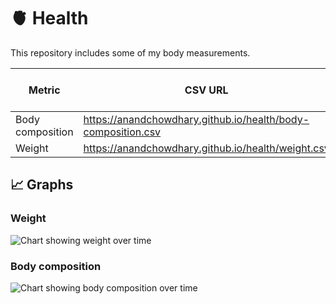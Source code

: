 # 🫀 Health

This repository includes some of my body measurements.

| Metric           | CSV URL                                                      | View on Flat Viewer                                                                |
| ---------------- | ------------------------------------------------------------ | ---------------------------------------------------------------------------------- |
| Body composition | https://anandchowdhary.github.io/health/body-composition.csv | [View](https://flatgithub.com/AnandChowdhary/health?filename=body-composition.csv) |
| Weight           | https://anandchowdhary.github.io/health/weight.csv           | [View](https://flatgithub.com/AnandChowdhary/health?filename=weight.csv)           |

## 📈 Graphs

<!-- start graphs -->

### Weight

![Chart showing weight over time](https://quickchart.io/chart?width=1000&height=500&format=svg&chart=%7B%22type%22%3A%22line%22%2C%22data%22%3A%7B%22labels%22%3A%5B%222018-09-21%22%2C%222019-04-24%22%2C%222019-07-10%22%2C%222019-08-14%22%2C%222019-08-23%22%2C%222019-08-29%22%2C%222019-12-27%22%2C%222019-12-30%22%2C%222020-03-09%22%2C%222020-03-16%22%2C%222020-03-19%22%2C%222020-03-21%22%2C%222020-03-26%22%2C%222020-04-25%22%2C%222020-04-27%22%2C%222020-04-30%22%2C%222020-05-02%22%2C%222020-05-29%22%2C%222020-06-09%22%2C%222020-06-14%22%2C%222020-07-11%22%2C%222020-07-13%22%2C%222020-09-03%22%2C%222021-03-26%22%2C%222021-04-08%22%2C%222021-04-09%22%2C%222021-04-10%22%2C%222021-04-12%22%2C%222021-04-18%22%2C%222021-04-22%22%2C%222021-05-29%22%2C%222021-08-05%22%2C%222021-09-17%22%2C%222021-09-19%22%2C%222021-09-24%22%2C%222021-09-27%22%2C%222021-10-04%22%2C%222021-10-06%22%2C%222021-10-10%22%2C%222021-10-14%22%2C%222021-10-17%22%2C%222021-10-22%22%2C%222021-10-24%22%2C%222021-10-25%22%2C%222021-10-27%22%2C%222021-11-02%22%2C%222021-11-05%22%2C%222021-11-09%22%2C%222021-11-14%22%2C%222021-11-15%22%2C%222021-11-25%22%2C%222021-11-29%22%2C%222021-12-03%22%2C%222021-12-06%22%2C%222021-12-10%22%2C%222021-12-13%22%2C%222021-12-25%22%5D%2C%22datasets%22%3A%5B%7B%22label%22%3A%22Weight%20(kg)%22%2C%22data%22%3A%5B73%2C77.2%2C77.35%2C78.75%2C77.95%2C79.5%2C78.93%2C82.55%2C79.8%2C77.25%2C78.15%2C78.15%2C77.1%2C77.05%2C78.15%2C77.95%2C76.4%2C78.4%2C78.9%2C78%2C77.55%2C76.8%2C76.98%2C82.2%2C82.22%2C81.4%2C81.13%2C81.55%2C82.11%2C82.1%2C81.1%2C82.23%2C82.63%2C83.01%2C82.08%2C81.3%2C80.89%2C79.94%2C78.97%2C79%2C78.51%2C78.63%2C77.87%2C78.55%2C78.31%2C77.98%2C77.11%2C76.74%2C76.39%2C76.35%2C75.99%2C75.36%2C74.96%2C74.74%2C74.58%2C74.43%2C73.6%5D%2C%22fill%22%3Afalse%7D%5D%7D%2C%22options%22%3A%7B%22scales%22%3A%7B%22x%22%3A%7B%22type%22%3A%22time%22%7D%7D%7D%7D)

### Body composition

![Chart showing body composition over time](https://quickchart.io/chart?width=1000&height=500&format=svg&chart=%7B%22type%22%3A%22line%22%2C%22data%22%3A%7B%22labels%22%3A%5B%222022-12-11%22%2C%222023-08-03%22%5D%2C%22datasets%22%3A%5B%7B%22label%22%3A%22Bone%20(%25)%22%2C%22data%22%3A%5B4%2C4%5D%2C%22fill%22%3Afalse%7D%2C%7B%22label%22%3A%22Fat%20(%25)%22%2C%22data%22%3A%5B25%2C23%5D%2C%22fill%22%3Afalse%7D%2C%7B%22label%22%3A%22Muscle%20(%25)%22%2C%22data%22%3A%5B71%2C73%5D%2C%22fill%22%3Afalse%7D%2C%7B%22label%22%3A%22Water%20(%25)%22%2C%22data%22%3A%5B54%2C54.9%5D%2C%22fill%22%3Afalse%7D%5D%7D%2C%22options%22%3A%7B%22scales%22%3A%7B%22x%22%3A%7B%22type%22%3A%22time%22%7D%7D%7D%7D)

<!-- end graphs -->
